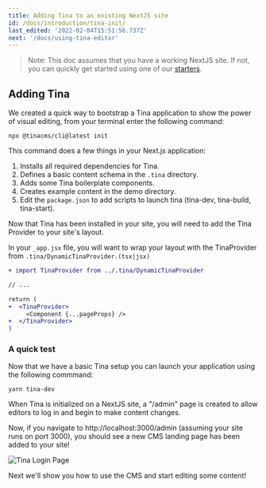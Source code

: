 ```yaml
---
title: Adding Tina to an existing NextJS site
id: /docs/introduction/tina-init/
last_edited: '2022-02-04T15:51:56.737Z'
next: '/docs/using-tina-editor'
---
```


> Note: This doc assumes that you have a working NextJS site. If not, you can quickly get started using one of our [starters](/docs/introduction/using-starter/).

## Adding Tina

We created a quick way to bootstrap a Tina application to show the power of visual editing, from your terminal enter the following command:

```bash,copy
npx @tinacms/cli@latest init
```

This command does a few things in your Next.js application:

1. Installs all required dependencies for Tina.
2. Defines a basic content schema in the `.tina` directory.
3. Adds some Tina boilerplate components.
4. Creates example content in the demo directory.
5. Edit the `package.json` to add scripts to launch tina (tina-dev, tina-build, tina-start).

Now that Tina has been installed in your site, you will need to add the Tina Provider to your site's layout.

In your `_app.jsx` file, you will want to wrap your layout with the TinaProvider
from `.tina/DynamicTinaProvider.(tsx|jsx)`

```diff
+ import TinaProvider from ../.tina/DynamicTinaProvider

// ...

return (
+  <TinaProvider>
     <Component {...pageProps} />
+  </TinaProvider>
)

```

### A quick test

Now that we have a basic Tina setup you can launch your application using the following commmand:

```bash,copy
yarn tina-dev
```

When Tina is initialized on a NextJS site, a "/admin" page is created to allow editors to log in and begin to make content changes.

Now, if you navigate to http://localhost:3000/admin (assuming your site runs on port 3000), you should see a new CMS landing page has been added to your site!

![Tina Login Page](/img/tina-login.png)

Next we'll show you how to use the CMS and start editing some content!
